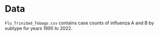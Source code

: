 # Data

`Flu_Trinidad_Tobago.csv` contains case counts of influenza A and B by subtype for years  1995 to 2022.
